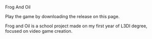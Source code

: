 Frog And Oil

Play the game by downloading the release on this page.

Frog and Oil is a school project made on my first year of L3DI degree, focused on video game creation.
